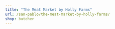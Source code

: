 ```yaml
---
title: "The Meat Market by Holly Farms"
url: /san-pablo/the-meat-market-by-holly-farms/
shop: butcher
---
```

